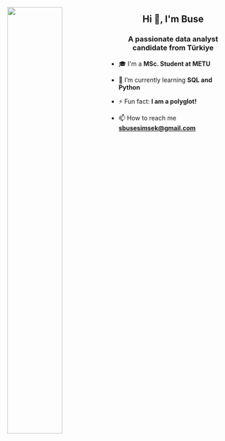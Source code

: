 <img align="left" width="50%" height="50%" src="https://i.pinimg.com/originals/e7/26/c7/e726c74ac081eed50feee1433d12c998.gif"></a>
<h2 align="center">Hi 👋, I'm Buse</h2>
<h3 align="center">A passionate data analyst candidate from Türkiye</h3>

- 🎓 I'm a **MSc. Student at METU**

- 🌱 I’m currently learning **SQL and Python**

- ⚡ Fun fact: **I am a polyglot!**

- 📫 How to reach me **sbusesimsek@gmail.com**
